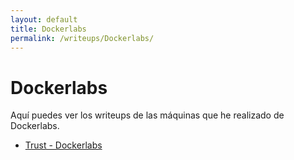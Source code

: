 ```yaml
---
layout: default
title: Dockerlabs
permalink: /writeups/Dockerlabs/
---
```


# Dockerlabs

Aquí puedes ver los writeups de las máquinas que he realizado de Dockerlabs.

- [Trust - Dockerlabs](post1.md)
